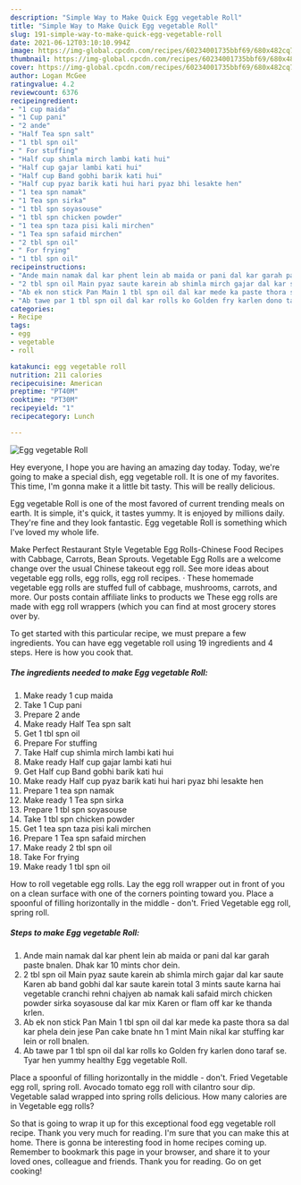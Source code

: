 ```yaml
---
description: "Simple Way to Make Quick Egg vegetable Roll"
title: "Simple Way to Make Quick Egg vegetable Roll"
slug: 191-simple-way-to-make-quick-egg-vegetable-roll
date: 2021-06-12T03:10:10.994Z
image: https://img-global.cpcdn.com/recipes/60234001735bbf69/680x482cq70/egg-vegetable-roll-recipe-main-photo.jpg
thumbnail: https://img-global.cpcdn.com/recipes/60234001735bbf69/680x482cq70/egg-vegetable-roll-recipe-main-photo.jpg
cover: https://img-global.cpcdn.com/recipes/60234001735bbf69/680x482cq70/egg-vegetable-roll-recipe-main-photo.jpg
author: Logan McGee
ratingvalue: 4.2
reviewcount: 6376
recipeingredient:
- "1 cup maida"
- "1 Cup pani"
- "2 ande"
- "Half Tea spn salt"
- "1 tbl spn oil"
- " For stuffing"
- "Half cup shimla mirch lambi kati hui"
- "Half cup gajar lambi kati hui"
- "Half cup Band gobhi barik kati hui"
- "Half cup pyaz barik kati hui hari pyaz bhi lesakte hen"
- "1 tea spn namak"
- "1 Tea spn sirka"
- "1 tbl spn soyasouse"
- "1 tbl spn chicken powder"
- "1 tea spn taza pisi kali mirchen"
- "1 Tea spn safaid mirchen"
- "2 tbl spn oil"
- " For frying"
- "1 tbl spn oil"
recipeinstructions:
- "Ande main namak dal kar phent lein ab maida or pani dal kar garah paste bnalen. Dhak kar 10 mints chor dein."
- "2 tbl spn oil Main pyaz saute karein ab shimla mirch gajar dal kar saute Karen ab band gobhi dal kar saute karein total 3 mints saute karna hai vegetable cranchi rehni chajyen ab namak kali safaid mirch chicken powder sirka soyasouse dal kar mix Karen or flam off kar ke thanda krlen."
- "Ab ek non stick Pan Main 1 tbl spn oil dal kar mede ka paste thora sa dal kar phela dein jese Pan cake bnate hn 1 mint Main nikal kar stuffing kar lein or roll bnalen."
- "Ab tawe par 1 tbl spn oil dal kar rolls ko Golden fry karlen dono taraf se. Tyar hen yummy healthy Egg vegetable Roll."
categories:
- Recipe
tags:
- egg
- vegetable
- roll

katakunci: egg vegetable roll 
nutrition: 211 calories
recipecuisine: American
preptime: "PT40M"
cooktime: "PT30M"
recipeyield: "1"
recipecategory: Lunch

---
```



![Egg vegetable Roll](https://img-global.cpcdn.com/recipes/60234001735bbf69/680x482cq70/egg-vegetable-roll-recipe-main-photo.jpg)

Hey everyone, I hope you are having an amazing day today. Today, we're going to make a special dish, egg vegetable roll. It is one of my favorites. This time, I'm gonna make it a little bit tasty. This will be really delicious.

Egg vegetable Roll is one of the most favored of current trending meals on earth. It is simple, it's quick, it tastes yummy. It is enjoyed by millions daily. They're fine and they look fantastic. Egg vegetable Roll is something which I've loved my whole life.

Make Perfect Restaurant Style Vegetable Egg Rolls-Chinese Food Recipes with Cabbage, Carrots, Bean Sprouts. Vegetable Egg Rolls are a welcome change over the usual Chinese takeout egg roll. See more ideas about vegetable egg rolls, egg rolls, egg roll recipes. · These homemade vegetable egg rolls are stuffed full of cabbage, mushrooms, carrots, and more. Our posts contain affiliate links to products we These egg rolls are made with egg roll wrappers (which you can find at most grocery stores over by.


To get started with this particular recipe, we must prepare a few ingredients. You can have egg vegetable roll using 19 ingredients and 4 steps. Here is how you cook that.

<!--inarticleads1-->

##### The ingredients needed to make Egg vegetable Roll:

1. Make ready 1 cup maida
1. Take 1 Cup pani
1. Prepare 2 ande
1. Make ready Half Tea spn salt
1. Get 1 tbl spn oil
1. Prepare  For stuffing
1. Take Half cup shimla mirch lambi kati hui
1. Make ready Half cup gajar lambi kati hui
1. Get Half cup Band gobhi barik kati hui
1. Make ready Half cup pyaz barik kati hui hari pyaz bhi lesakte hen
1. Prepare 1 tea spn namak
1. Make ready 1 Tea spn sirka
1. Prepare 1 tbl spn soyasouse
1. Take 1 tbl spn chicken powder
1. Get 1 tea spn taza pisi kali mirchen
1. Prepare 1 Tea spn safaid mirchen
1. Make ready 2 tbl spn oil
1. Take  For frying
1. Make ready 1 tbl spn oil


How to roll vegetable egg rolls. Lay the egg roll wrapper out in front of you on a clean surface with one of the corners pointing toward you. Place a spoonful of filling horizontally in the middle - don&#39;t. Fried Vegetable egg roll, spring roll. 

<!--inarticleads2-->

##### Steps to make Egg vegetable Roll:

1. Ande main namak dal kar phent lein ab maida or pani dal kar garah paste bnalen. Dhak kar 10 mints chor dein.
1. 2 tbl spn oil Main pyaz saute karein ab shimla mirch gajar dal kar saute Karen ab band gobhi dal kar saute karein total 3 mints saute karna hai vegetable cranchi rehni chajyen ab namak kali safaid mirch chicken powder sirka soyasouse dal kar mix Karen or flam off kar ke thanda krlen.
1. Ab ek non stick Pan Main 1 tbl spn oil dal kar mede ka paste thora sa dal kar phela dein jese Pan cake bnate hn 1 mint Main nikal kar stuffing kar lein or roll bnalen.
1. Ab tawe par 1 tbl spn oil dal kar rolls ko Golden fry karlen dono taraf se. Tyar hen yummy healthy Egg vegetable Roll.


Place a spoonful of filling horizontally in the middle - don&#39;t. Fried Vegetable egg roll, spring roll. Avocado tomato egg roll with cilantro sour dip. Vegetable salad wrapped into spring rolls delicious. How many calories are in Vegetable egg rolls? 

So that is going to wrap it up for this exceptional food egg vegetable roll recipe. Thank you very much for reading. I'm sure that you can make this at home. There is gonna be interesting food in home recipes coming up. Remember to bookmark this page in your browser, and share it to your loved ones, colleague and friends. Thank you for reading. Go on get cooking!
